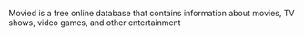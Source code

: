 Movied is a free online database that contains information about movies, TV shows, video games, and other entertainment
